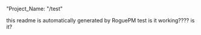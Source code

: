 "Project_Name:  "/test"

this readme is automatically generated by RoguePM
test is it working????
is it?
